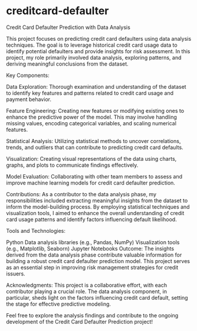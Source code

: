 # creditcard-defaulter
Credit Card Defaulter Prediction with Data Analysis

This project focuses on predicting credit card defaulters using data analysis techniques. The goal is to leverage historical credit card usage data to identify potential defaulters and provide insights for risk assessment. In this project, my role primarily involved data analysis, exploring patterns, and deriving meaningful conclusions from the dataset.

Key Components:

Data Exploration: Thorough examination and understanding of the dataset to identify key features and patterns related to credit card usage and payment behavior.

Feature Engineering: Creating new features or modifying existing ones to enhance the predictive power of the model. This may involve handling missing values, encoding categorical variables, and scaling numerical features.

Statistical Analysis: Utilizing statistical methods to uncover correlations, trends, and outliers that can contribute to predicting credit card defaults.

Visualization: Creating visual representations of the data using charts, graphs, and plots to communicate findings effectively.

Model Evaluation: Collaborating with other team members to assess and improve machine learning models for credit card defaulter prediction.

Contributions:
As a contributor to the data analysis phase, my responsibilities included extracting meaningful insights from the dataset to inform the model-building process. By employing statistical techniques and visualization tools, I aimed to enhance the overall understanding of credit card usage patterns and identify factors influencing default likelihood.

Tools and Technologies:

Python
Data analysis libraries (e.g., Pandas, NumPy)
Visualization tools (e.g., Matplotlib, Seaborn)
Jupyter Notebooks
Outcome:
The insights derived from the data analysis phase contribute valuable information for building a robust credit card defaulter prediction model. This project serves as an essential step in improving risk management strategies for credit issuers.

Acknowledgments:
This project is a collaborative effort, with each contributor playing a crucial role. The data analysis component, in particular, sheds light on the factors influencing credit card default, setting the stage for effective predictive modeling.

Feel free to explore the analysis findings and contribute to the ongoing development of the Credit Card Defaulter Prediction project!
